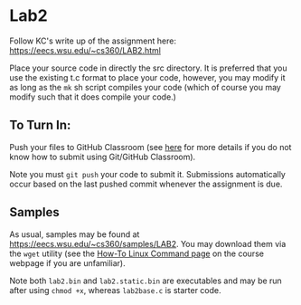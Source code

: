# Lab2

Follow KC's write up of the assignment here: https://eecs.wsu.edu/~cs360/LAB2.html

Place your source code in directly the src directory. It is preferred that you use the existing t.c format to place your code, however, you may modify it as long as the `mk` sh script compiles your code (which of course you may modify such that it does compile your code.)

## To Turn In:
Push your files to GitHub Classroom (see [here](https://eecs.wsu.edu/~cs360/ta_resources/howto-linux-cmds.html) for more details if you do not know how to submit using Git/GitHub Classroom).

Note you must `git push` your code to submit it. Submissions automatically occur based on the last pushed commit whenever the assignment is due.

## Samples
As usual, samples may be found at https://eecs.wsu.edu/~cs360/samples/LAB2. You may download them via the `wget` utility (see the [How-To Linux Command page](https://eecs.wsu.edu/~cs360/ta_resources/howto-linux-cmds.html) on the course webpage if you are unfamiliar).

Note both `lab2.bin` and `lab2.static.bin` are executables and may be run after using `chmod +x`, whereas `lab2base.c` is starter code.
